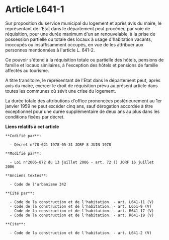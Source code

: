 # Article L641-1

Sur proposition du service municipal du logement et après avis du maire, le représentant de l'Etat dans le département peut
procéder, par voie de réquisition, pour une durée maximum d'un an renouvelable, à la prise de possession partielle ou totale
des locaux à usage d'habitation vacants, inoccupés ou insuffisamment occupés, en vue de les attribuer aux personnes
mentionnées à l'article L. 641-2. 

Ce pouvoir s'étend à la réquisition totale ou partielle des hôtels, pensions de famille et locaux similaires, à l'exception
des hôtels et pensions de famille affectés au tourisme. 

A titre transitoire, le représentant de l'Etat dans le département peut, après avis du maire, exercer le droit de réquisition
prévu au présent article dans toutes les communes où sévit une crise du logement. 

La durée totale des attributions d'office prononcées postérieurement au 1er janvier 1959 ne peut excéder cinq ans, sauf
dérogation accordée à titre exceptionnel pour une durée supplémentaire de deux ans au plus dans les conditions fixées par
décret.

**Liens relatifs à cet article**

	**Codifié par**:

	  - Décret n°78-621 1978-05-31 JORF 8 JUIN 1978

	**Modifié par**:

	  - Loi n°2006-872 du 13 juillet 2006 - art. 72 () JORF 16 juillet 2006

	**Anciens textes**:

	  - Code de l'urbanisme 342

	**Cité par**:

	  - Code de la construction et de l'habitation. - art. L641-11 (V)
	  - Code de la construction et de l'habitation. - art. L651-9 (V)
	  - Code de la construction et de l'habitation. - art. R641-17 (V)
	  - Code de la construction et de l'habitation. - art. R641-19 (V)

	**Cite**:

	  - Code de la construction et de l'habitation. - art. L641-2 (V)
